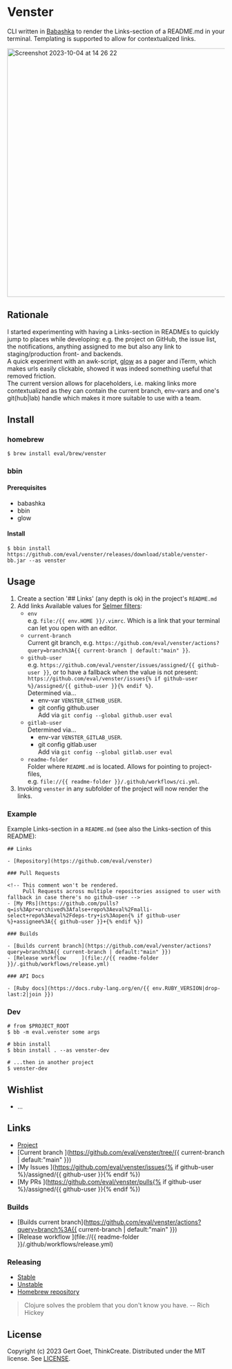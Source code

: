 # Venster

CLI written in [Babashka](https://babashka.org/) to render the Links-section of a README.md in your terminal. Templating is supported to allow for contextualized links.

<img width="574" alt="Screenshot 2023-10-04 at 14 26 22" src="https://github.com/eval/venster/assets/290596/18ee6c58-529f-4202-8d51-f871a499be66">

## Rationale

I started experimenting with having a Links-section in READMEs to quickly jump to places while developing: e.g. the project on GitHub, the issue list, the notifications, anything assigned to me but also any link to staging/production front- and backends.  
A quick experiment with an awk-script, [glow](https://github.com/charmbracelet/glow) as a pager and iTerm, which makes urls easily clickable, showed it was indeed something useful that removed friction.  
The current version allows for placeholders, i.e. making links more contextualized as they can contain the current branch, env-vars and one's git(hub|lab) handle which makes it more suitable to use with a team.


## Install

### homebrew

``` shell
$ brew install eval/brew/venster
```

### bbin

#### Prerequisites

* babashka
* bbin
* glow

#### Install

``` shell
$ bbin install https://github.com/eval/venster/releases/download/stable/venster-bb.jar --as venster
```

## Usage

1. Create a section '## Links' (any depth is ok) in the project's `README.md`
1. Add links
   Available values for [Selmer filters](https://github.com/yogthos/Selmer?tab=readme-ov-file#built-in-filters-1):  
   - `env`  
     e.g. `file:/{{ env.HOME }}/.vimrc`. Which is a link that your terminal can let you open with an editor.
   - `current-branch`  
     Current git branch, e.g. `https://github.com/eval/venster/actions?query=branch%3A{{ current-branch | default:"main" }}`.
   - `github-user`  
     e.g. `https://github.com/eval/venster/issues/assigned/{{ github-user }}`, or
     to have a fallback when the value is not present: `https://github.com/eval/venster/issues{% if github-user %}/assigned/{{ github-user }}{% endif %}`.  
     Determined via...  
     - env-var `VENSTER_GITHUB_USER`.
     - git config github.user  
       Add via `git config --global github.user eval`
   - `gitlab-user`  
     Determined via...  
     - env-var `VENSTER_GITLAB_USER`.
     - git config gitlab.user  
       Add via `git config --global gitlab.user eval`
   - `readme-folder`  
     Folder where `README.md` is located. Allows for pointing to project-files,  
     e.g. `file://{{ readme-folder }}/.github/workflows/ci.yml`.  
1. Invoking `venster` in any subfolder of the project will now render the links.

### Example

Example Links-section in a `README.md` (see also the Links-section of this README):
```
## Links

- [Repository](https://github.com/eval/venster)

### Pull Requests

<!-- This comment won't be rendered.
     Pull Requests across multiple repositories assigned to user with fallback in case there's no github-user -->
- [My PRs](https://github.com/pulls?q=is%3Apr+archived%3Afalse+repo%3Aeval%2Fmalli-select+repo%3Aeval%2Fdeps-try+is%3Aopen{% if github-user %}+assignee%3A{{ github-user }}+{% endif %})

### Builds

- [Builds current branch](https://github.com/eval/venster/actions?query=branch%3A{{ current-branch | default:"main" }})
- [Release workflow     ](file://{{ readme-folder }}/.github/workflows/release.yml)

### API Docs

- [Ruby docs](https://docs.ruby-lang.org/en/{{ env.RUBY_VERSION|drop-last:2|join }})
```

### Dev

``` shell
# from $PROJECT_ROOT
$ bb -m eval.venster some args

# bbin install
$ bbin install . --as venster-dev

# ...then in another project
$ venster-dev
```

## Wishlist

- ...

## Links

- [Project               ](https://github.com/eval/venster)
- [Current branch        ](https://github.com/eval/venster/tree/{{ current-branch | default:"main" }})
- [My Issues             ](https://github.com/eval/venster/issues{% if github-user %}/assigned/{{ github-user }}{% endif %})
- [My PRs                ](https://github.com/eval/venster/pulls{% if github-user %}/assigned/{{ github-user }}{% endif %})

### Builds

- [Builds current branch](https://github.com/eval/venster/actions?query=branch%3A{{ current-branch | default:"main" }})
- [Release workflow     ](file://{{ readme-folder }}/.github/workflows/release.yml)


### Releasing

- [Stable](https://github.com/eval/venster/releases/tag/stable)
- [Unstable](https://github.com/eval/venster/releases/tag/unstable)
- [Homebrew repository   ](https://github.com/eval/homebrew-brew)

> Clojure solves the problem that you don't know you have. -- Rich Hickey

## License

Copyright (c) 2023 Gert Goet, ThinkCreate. Distributed under the MIT license. See [LICENSE](./LICENSE).
